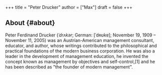 +++
title = "Peter Drucker"
author = ["Max"]
draft = false
+++

## About {#about}

Peter Ferdinand Drucker (_ˈdrʌkər_; German: [ˈdʀʊkɐ]; November 19, 1909 –
November 11, 2005) was an Austrian-American management consultant, educator,
and author, whose writings contributed to the philosophical and practical
foundations of the modern business corporation. He was also a leader in the
development of management education, he invented the concept known as
management by objectives and self-control,[1] and he has been described as
"the founder of modern management".
